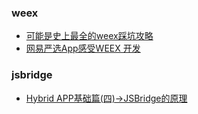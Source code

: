 ### weex
* [可能是史上最全的weex踩坑攻略](https://www.jianshu.com/p/497f1a9ff33f)
* [网易严选App感受WEEX 开发](https://juejin.im/entry/59af918c5188251240635a96)

### jsbridge
* [Hybrid APP基础篇(四)->JSBridge的原理](http://www.cnblogs.com/dailc/p/5931324.html)
